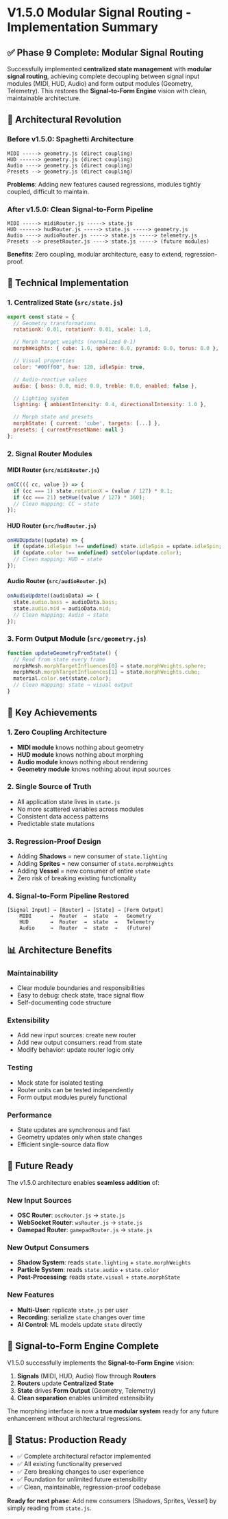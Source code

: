 # V1.5.0 Modular Signal Routing - Implementation Summary

## ✅ **Phase 9 Complete: Modular Signal Routing**

Successfully implemented **centralized state management** with **modular signal routing**, achieving complete decoupling between signal input modules (MIDI, HUD, Audio) and form output modules (Geometry, Telemetry). This restores the **Signal-to-Form Engine** vision with clean, maintainable architecture.

## 🎯 **Architectural Revolution**

### **Before v1.5.0: Spaghetti Architecture**
```
MIDI -----> geometry.js (direct coupling)
HUD ------> geometry.js (direct coupling)
Audio ----> geometry.js (direct coupling)
Presets --> geometry.js (direct coupling)
```
**Problems**: Adding new features caused regressions, modules tightly coupled, difficult to maintain.

### **After v1.5.0: Clean Signal-to-Form Pipeline**
```
MIDI -----> midiRouter.js -----> state.js
HUD ------> hudRouter.js -----> state.js -----> geometry.js
Audio ----> audioRouter.js -----> state.js -----> telemetry.js
Presets --> presetRouter.js ----> state.js -----> (future modules)
```
**Benefits**: Zero coupling, modular architecture, easy to extend, regression-proof.

## 🔧 **Technical Implementation**

### **1. Centralized State (`src/state.js`)**
```javascript
export const state = {
  // Geometry transformations
  rotationX: 0.01, rotationY: 0.01, scale: 1.0,

  // Morph target weights (normalized 0-1)
  morphWeights: { cube: 1.0, sphere: 0.0, pyramid: 0.0, torus: 0.0 },

  // Visual properties
  color: "#00ff00", hue: 120, idleSpin: true,

  // Audio-reactive values
  audio: { bass: 0.0, mid: 0.0, treble: 0.0, enabled: false },

  // Lighting system
  lighting: { ambientIntensity: 0.4, directionalIntensity: 1.0 },

  // Morph state and presets
  morphState: { current: 'cube', targets: [...] },
  presets: { currentPresetName: null }
};
```

### **2. Signal Router Modules**

#### **MIDI Router (`src/midiRouter.js`)**
```javascript
onCC(({ cc, value }) => {
  if (cc === 1) state.rotationX = (value / 127) * 0.1;
  if (cc === 21) setHue((value / 127) * 360);
  // Clean mapping: CC → state
});
```

#### **HUD Router (`src/hudRouter.js`)**
```javascript
onHUDUpdate((update) => {
  if (update.idleSpin !== undefined) state.idleSpin = update.idleSpin;
  if (update.color !== undefined) setColor(update.color);
  // Clean mapping: HUD → state
});
```

#### **Audio Router (`src/audioRouter.js`)**
```javascript
onAudioUpdate((audioData) => {
  state.audio.bass = audioData.bass;
  state.audio.mid = audioData.mid;
  // Clean mapping: Audio → state
});
```

### **3. Form Output Module (`src/geometry.js`)**
```javascript
function updateGeometryFromState() {
  // Read from state every frame
  morphMesh.morphTargetInfluences[0] = state.morphWeights.sphere;
  morphMesh.morphTargetInfluences[1] = state.morphWeights.cube;
  material.color.set(state.color);
  // Clean mapping: state → visual output
}
```

## 🌟 **Key Achievements**

### **1. Zero Coupling Architecture**
- **MIDI module** knows nothing about geometry
- **HUD module** knows nothing about morphing
- **Audio module** knows nothing about rendering
- **Geometry module** knows nothing about input sources

### **2. Single Source of Truth**
- All application state lives in `state.js`
- No more scattered variables across modules
- Consistent data access patterns
- Predictable state mutations

### **3. Regression-Proof Design**
- Adding **Shadows** = new consumer of `state.lighting`
- Adding **Sprites** = new consumer of `state.morphWeights`
- Adding **Vessel** = new consumer of entire `state`
- Zero risk of breaking existing functionality

### **4. Signal-to-Form Pipeline Restored**
```
[Signal Input] → [Router] → [State] → [Form Output]
    MIDI      →  Router  →  state  →   Geometry
    HUD       →  Router  →  state  →   Telemetry
    Audio     →  Router  →  state  →   (Future)
```

## 📊 **Architecture Benefits**

### **Maintainability**
- Clear module boundaries and responsibilities
- Easy to debug: check state, trace signal flow
- Self-documenting code structure

### **Extensibility**
- Add new input sources: create new router
- Add new output consumers: read from state
- Modify behavior: update router logic only

### **Testing**
- Mock state for isolated testing
- Router units can be tested independently
- Form output modules purely functional

### **Performance**
- State updates are synchronous and fast
- Geometry updates only when state changes
- Efficient single-source data flow

## 🔮 **Future Ready**

The v1.5.0 architecture enables **seamless addition** of:

### **New Input Sources**
- **OSC Router**: `oscRouter.js` → `state.js`
- **WebSocket Router**: `wsRouter.js` → `state.js`
- **Gamepad Router**: `gamepadRouter.js` → `state.js`

### **New Output Consumers**
- **Shadow System**: reads `state.lighting` + `state.morphWeights`
- **Particle System**: reads `state.audio` + `state.color`
- **Post-Processing**: reads `state.visual` + `state.morphState`

### **New Features**
- **Multi-User**: replicate `state.js` per user
- **Recording**: serialize `state` changes over time
- **AI Control**: ML models update `state` directly

## 💫 **Signal-to-Form Engine Complete**

V1.5.0 successfully implements the **Signal-to-Form Engine** vision:

1. **Signals** (MIDI, HUD, Audio) flow through **Routers**
2. **Routers** update **Centralized State**
3. **State** drives **Form Output** (Geometry, Telemetry)
4. **Clean separation** enables unlimited extensibility

The morphing interface is now a **true modular system** ready for any future enhancement without architectural regressions.

## 🚀 **Status: Production Ready**

- ✅ Complete architectural refactor implemented
- ✅ All existing functionality preserved
- ✅ Zero breaking changes to user experience
- ✅ Foundation for unlimited future extensibility
- ✅ Clean, maintainable, regression-proof codebase

**Ready for next phase**: Add new consumers (Shadows, Sprites, Vessel) by simply reading from `state.js`.
